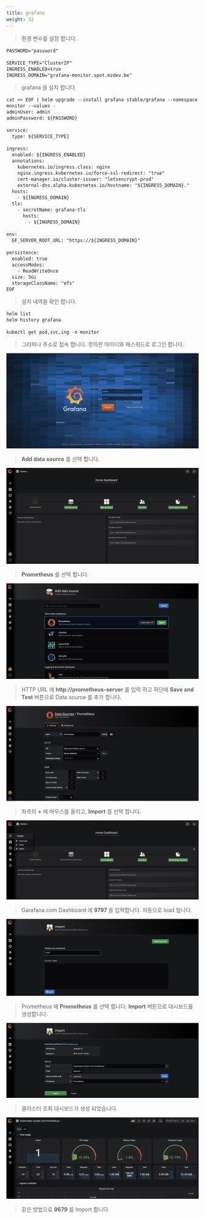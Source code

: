 ```yaml
---
title: grafana
weight: 32
---
```


> 환경 변수를 설정 합니다.

```
PASSWORD="password"

SERVICE_TYPE="ClusterIP"
INGRESS_ENABLED=true
INGRESS_DOMAIN="grafana-monitor.spot.mzdev.be"
```

> grafana 을 설치 합니다.

```
cat << EOF | helm upgrade --install grafana stable/grafana --namespace monitor --values -
adminUser: admin
adminPassword: ${PASSWORD}

service:
  type: ${SERVICE_TYPE}

ingress:
  enabled: ${INGRESS_ENABLED}
  annotations:
    kubernetes.io/ingress.class: nginx
    nginx.ingress.kubernetes.io/force-ssl-redirect: "true"
    cert-manager.io/cluster-issuer: "letsencrypt-prod"
    external-dns.alpha.kubernetes.io/hostname: "${INGRESS_DOMAIN}."
  hosts:
    - ${INGRESS_DOMAIN}
  tls:
    - secretName: grafana-tls
      hosts:
        - ${INGRESS_DOMAIN}

env:
  GF_SERVER_ROOT_URL: "https://${INGRESS_DOMAIN}"

persistence:
  enabled: true
  accessModes:
    - ReadWriteOnce
  size: 5Gi
  storageClassName: "efs"
EOF
```

> 설치 내역을 확인 합니다.

```
helm list
helm history grafana

kubectl get pod,svc,ing -n monitor
```

> 그라파나 주소로 접속 합니다. 정의한 아이디와 패스워드로 로그인 합니다.

![Set user details](../../kubernetes/images/grafana_01.png)

> **Add data source** 를 선택 합니다.

![Set user details](../../kubernetes/images/grafana_02.png)

> **Prometheus** 를 선택 합니다.

![Set user details](../../kubernetes/images/grafana_03.png)

> HTTP URL 에 **http://prometheus-server** 를 입력 하고 하단에 **Save and Test** 버튼으로 Data source 를 추가 합니다.

![Set user details](../../kubernetes/images/grafana_04.png)

> 좌측의 **+** 에 마우스를 올리고, **Import** 를 선택 합니다.

![Set user details](../../kubernetes/images/grafana_05.png)

> Garafana.com Dashboard 에 **9797** 을 입력합니다. 자동으로 load 됩니다.

![Set user details](../../kubernetes/images/grafana_06.png)

> Prometheus 에 **Prometheus** 를 선택 합니다. **Import** 버튼으로 대시보드를 생성합니다.

![Set user details](../../kubernetes/images/grafana_07.png)

> 클러스터 조회 대시보드가 생성 되었습니다.

![Set user details](../../kubernetes/images/grafana_08.png)

> 같은 방법으로 **9679** 를 Import 합니다.
